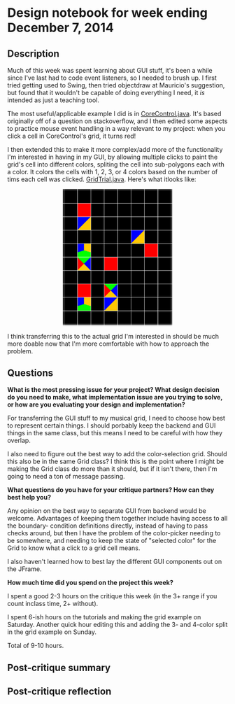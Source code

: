 # Design notebook for week ending December 7, 2014

## Description

Much of this week was spent learning about GUI stuff, it's been a while since 
I've last had to code event listeners, so I needed to brush up. I first tried 
getting used to Swing, then tried objectdraw at Mauricio's suggestion, but 
found that it wouldn't be capable of doing everything I need, it *is* intended 
as just a teaching tool.

The most useful/applicable example I did is in 
[CoreControl.java](https://github.com/cvcal/NoteMatrixWithTonality/blob/master/src/tutorials/Swing/CoreControl.java).
It's based originally off of a question on stackoverflow, and I then edited 
some aspects to practice mouse event handling in a way relevant to my project:
when you click a cell in CoreControl's grid, it turns red! 

I then extended this to make it more complex/add more of the functionality I'm 
interested in having in my GUI, by allowing multiple clicks to paint the 
grid's cell into different colors, spliting the cell into sub-polygons each 
with a color. It colors the cells with 1, 2, 3, or 4 colors based on the number
of tims each cell was clicked.
[GridTrial.java](https://github.com/cvcal/NoteMatrixWithTonality/blob/master/src/tutorials/Swing/GridTrial.java).
Here's what itlooks like:

<p align="center">
  <img src="https://github.com/cvcal/NoteMatrixWithTonality/blob/master/documents/pictures/multipleColorCells.png" width="250" />
</p>

I think transferring this to the actual grid I'm interested in should be much more 
doable now that I'm more comfortable with how to approach the problem.

## Questions

**What is the most pressing issue for your project? What design decision do you need to make, what implementation issue are you trying to solve, or how are you evaluating your design and implementation?**

For transferring the GUI stuff to my musical grid, I need to choose how best to 
represent certain things. I should porbably keep the backend and GUI things in 
the same class, but this means I need to be careful with how they overlap. 

I also need to figure out the best way to add the color-selection grid. Should 
this also be in the same Grid class? I think this is the point where I might be 
making the Grid class do more than it should, but if it isn't there, then 
I'm going to need a ton of message passing.

**What questions do you have for your critique partners? How can they best help you?**

Any opinion on the best way to separate GUI from backend would be welcome. 
Advantages of keeping them together include having access to all the boundary-
condition definitions directly, instead of having to pass checks around, but then 
I have the problem of the color-picker needing to be somewhere, and needing to 
keep the state of "selected color" for the Grid to know what a click to a grid 
cell means. 

I also haven't learned how to best lay the different GUI components out on the 
JFrame.

**How much time did you spend on the project this week?**

I spent a good 2-3 hours on the critique this week (in the 3+ range if you 
count inclass time, 2+ without).

I spent 6-ish hours on the tutorials and making the grid example on Saturday. 
Another quick hour editing this and adding the 3- and 4-color split in the grid
example on Sunday.

Total of 9-10 hours.


## Post-critique summary

## Post-critique reflection
